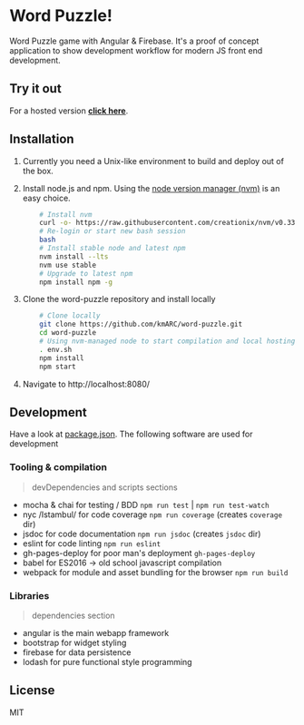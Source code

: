 # Word Puzzle!

Word Puzzle game with Angular &amp; Firebase. It's a proof of concept
application to show development workflow for modern JS front end development.

## Try it out

For a hosted version **[click here](https://kmarc.github.io/word-puzzle/)**.

## Installation

1. Currently you need a Unix-like environment to build and deploy out of the box.

2. Install node.js and npm. Using the [node version manager (nvm)][nvm] is an easy
    choice.
    ``` bash
        # Install nvm
        curl -o- https://raw.githubusercontent.com/creationix/nvm/v0.33.0/install.sh | bash
        # Re-login or start new bash session
        bash
        # Install stable node and latest npm
        nvm install --lts
        nvm use stable
        # Upgrade to latest npm
        npm install npm -g
    ```
3. Clone the word-puzzle repository and install locally
    ``` bash
        # Clone locally
        git clone https://github.com/kmARC/word-puzzle.git
        cd word-puzzle
        # Using nvm-managed node to start compilation and local hosting
        . env.sh
        npm install
        npm start
    ```
4. Navigate to http://localhost:8080/

## Development

Have a look at [package.json][package_json]. The following software are used
for development

### Tooling & compilation

> devDependencies and scripts sections

* mocha & chai for testing / BDD `npm run test` | `npm run test-watch`
* nyc /Istambul/ for code coverage `npm run coverage` (creates `coverage` dir)
* jsdoc for code documentation `npm run jsdoc` (creates `jsdoc` dir)
* eslint for code linting `npm run eslint`
* gh-pages-deploy for poor man's deployment `gh-pages-deploy`
* babel for ES2016 -> old school javascript compilation
* webpack for module and asset bundling for the browser `npm run build`

### Libraries

> dependencies section

* angular is the main webapp framework
* bootstrap for widget styling
* firebase for data persistence
* lodash for pure functional style programming

## License

MIT

[nvm]: https://github.com/creationix/nvm
[package_json]: https://github.com/kmARC/word-puzzle/blob/master/package.json
